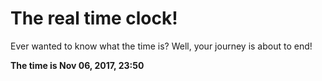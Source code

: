 # The real time clock!

Ever wanted to know what the time is? Well, your journey is about to end!

**The time is Nov 06, 2017, 23:50**